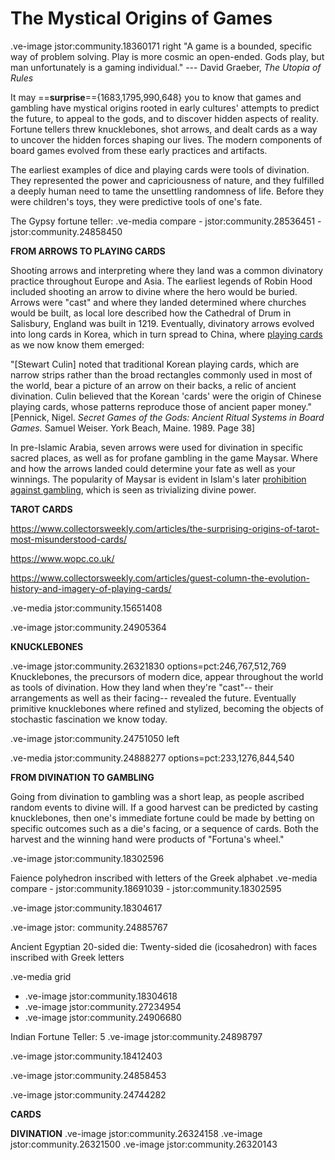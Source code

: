 # The Mystical Origins of Games


.ve-image jstor:community.18360171 right 
"A game is a bounded, specific way of problem solving. Play is more cosmic an open-ended. Gods play, but man unfortunately is a gaming individual." --- David Graeber, *The Utopia of Rules*

It may ==**surprise**=={1683,1795,990,648} you to know that games and gambling have mystical origins rooted in early cultures' attempts to predict the future, to appeal to the gods, and to discover hidden aspects of reality. Fortune tellers threw knucklebones, shot arrows, and dealt cards as a way to uncover the hidden forces shaping our lives. The modern components of board games evolved from these early practices and artifacts. 

The earliest examples of dice and playing cards were tools of divination. They represented the power and capriciousness of nature, and they fulfilled a deeply human need to tame the unsettling randomness of life. Before they were children's toys, they were predictive tools of one's fate. 


The Gypsy fortune teller: 
.ve-media compare
    - jstor:community.28536451
    - jstor:community.24858450



**FROM ARROWS TO PLAYING CARDS**

Shooting arrows and interpreting where they land was a common divinatory practice throughout Europe and Asia. The earliest legends of Robin Hood included shooting an arrow to divine where the hero would be buried. Arrows were "cast" and where they landed determined where churches would be built, as local lore described how the Cathedral of Drum in Salisbury, England was built in 1219. Eventually, divinatory arrows evolved into long cards in Korea, which in turn spread to China, where [playing cards](https://www.wopc.co.uk/china/) as we now know them emerged:

"[Stewart Culin] noted that traditional Korean playing cards, which are narrow strips rather than the broad rectangles commonly used in most of the world, bear a picture of an arrow on their backs, a relic of ancient divination. Culin believed that the Korean 'cards' were the origin of Chinese playing cards, whose patterns reproduce those of ancient paper money." 
[Pennick, Nigel. *Secret Games of the Gods: Ancient Ritual Systems in Board Games.* Samuel Weiser. York Beach, Maine. 1989. Page 38]

In pre-Islamic Arabia, seven arrows were used for divination in specific sacred places, as well as for profane gambling in the game Maysar. Where and how the arrows landed could determine your fate as well as your winnings. The popularity of Maysar is evident in Islam's later [prohibition against gambling](https://aims.education/maysir-and-games-of-chances-in-islam/), which is seen as trivializing divine power.



**TAROT CARDS**

https://www.collectorsweekly.com/articles/the-surprising-origins-of-tarot-most-misunderstood-cards/

https://www.wopc.co.uk/

https://www.collectorsweekly.com/articles/guest-column-the-evolution-history-and-imagery-of-playing-cards/

.ve-media jstor:community.15651408

.ve-image jstor:community.24905364


**KNUCKLEBONES**

.ve-image jstor:community.26321830 options=pct:246,767,512,769
Knucklebones, the precursors of modern dice, appear throughout the world as tools of divination. How they land when they're "cast"-- their arrangements as well as their facing-- revealed the future. Eventually primitive knucklebones where refined and stylized, becoming the objects of stochastic fascination we know today. 




.ve-image jstor:community.24751050 left

.ve-media jstor:community.24888277 options=pct:233,1276,844,540

**FROM DIVINATION TO GAMBLING**

Going from divination to gambling was a short leap, as people ascribed random events to divine will. If a good harvest can be predicted by casting knucklebones, then one's immediate fortune could be made by betting on specific outcomes such as a die's facing, or a sequence of cards. Both the harvest and the winning hand were products of "Fortuna's wheel."



.ve-image jstor:community.18302596





Faience polyhedron inscribed with letters of the Greek alphabet
.ve-media compare
    - jstor:community.18691039
    - jstor:community.18302595


.ve-image jstor:community.18304617





.ve-image jstor: community.24885767

Ancient Egyptian 20-sided die:
Twenty-sided die (icosahedron) with faces inscribed with Greek letters

.ve-media grid
- .ve-image jstor:community.18304618
- .ve-image jstor:community.27234954
- .ve-image jstor:community.24906680

Indian Fortune Teller: 5
.ve-image jstor:community.24898797



.ve-image jstor:community.18412403

.ve-image jstor:community.24858453

.ve-image jstor:community.24744282




**CARDS**


**DIVINATION**
.ve-image jstor:community.26324158
.ve-image jstor:community.26321500
.ve-image jstor:community.26320143